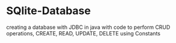 # SQlite-Database
creating a database with JDBC in java with code to perform CRUD operations, CREATE, READ, UPDATE, DELETE using Constants
